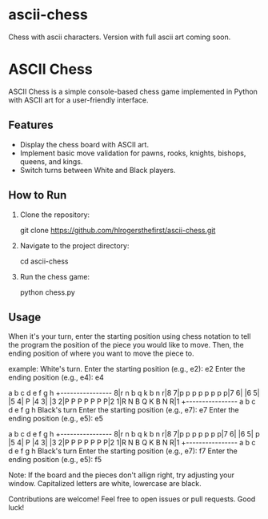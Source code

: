 # ascii-chess
Chess with ascii characters. Version with full ascii art coming soon.
# ASCII Chess

ASCII Chess is a simple console-based chess game implemented in Python with ASCII art for a user-friendly interface.

## Features

- Display the chess board with ASCII art.
- Implement basic move validation for pawns, rooks, knights, bishops, queens, and kings.
- Switch turns between White and Black players.

## How to Run

1. Clone the repository:

   git clone https://github.com/hlrogersthefirst/ascii-chess.git

2. Navigate to the project directory:

   cd ascii-chess

3. Run the chess game:

   python chess.py

## Usage

When it's your turn, enter the starting position using chess notation to tell the program the position of the piece you would like to move. Then, the ending position of where you want to move the piece to.

example:
White's turn.
Enter the starting position (e.g., e2): e2
Enter the ending position (e.g., e4): e4

  a b c d e f g h
 +----------------
8|r n b q k b n r|8
7|p p p p p p p p|7
6|               |6
5|               |5
4|        P      |4
3|               |3
2|P P P P   P P P|2
1|R N B Q K B N R|1
 +----------------
  a b c d e f g h
Black's turn
Enter the starting position (e.g., e7): e7
Enter the ending position (e.g., e5): e5

  a b c d e f g h
 +----------------
8|r n b q k b n r|8
7|p p p p p   p p|7
6|               |6
5|          p    |5
4|        P      |4
3|               |3
2|P P P P   P P P|2
1|R N B Q K B N R|1
 +----------------
  a b c d e f g h
Black's turn
Enter the starting position (e.g., e7): f7
Enter the ending position (e.g., e5): f5

Note: If the board and the pieces don't allign right, try adjusting your window.
Capitalized letters are white, lowercase are black.

Contributions are welcome! Feel free to open issues or pull requests.
Good luck!
